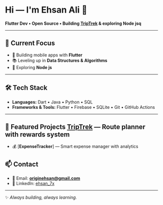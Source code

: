# Hi — I'm Ehsan Ali 👋

**Flutter Dev • Open Source • Building [TripTrek](https://github.com/originehsan/TripTrek) & exploring Node jsq**

---

## 🔭 Current Focus
- 🚀 Building mobile apps with **Flutter**
- 📚 Leveling up in **Data Structures & Algorithms**
- 🤖 Exploring **Node js**

---

## 🛠 Tech Stack
- **Languages:** Dart • Java • Python • SQL  
- **Frameworks & Tools:** Flutter • Firebase • SQLite • Git • GitHub Actions  

---

## 🚀 Featured Projects [**TripTrek**](https://github.com/originehsan/TripTrek) — Route planner with rewards system  
- 💰 [**ExpenseTracker**] — Smart expense manager with analytics  

## 📫 Contact
- 📧 Email: **originehsan@gmail.com**  
- 💼 LinkedIn: [ehsan_7x](www.linkedin.com/in/ehsan-7x)  

---
✨ *Always building, always learning.*  





